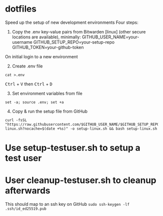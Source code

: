 # dotfiles
Speed up the setup of new development environments
Four steps:

1. Copy the .env key-value pairs from Bitwarden [linux] (other secure locations are available), minimally:
GITHUB_USER_NAME=your-username
GITHUB_SETUP_REPO=your-setup-repo
GITHUB_TOKEN=your-github-token

On initial login to a new environment

2. Create .env file

```
cat >.env
```
<kbd>Ctrl</kbd> + <kbd>V</kbd> then
<kbd>Ctrl</kbd> + <kbd>D</kbd>

3. Set environment variables from file

`set -a; source .env; set +a`

4. Copy & run the setup file from GitHub
```
curl -fsSL "https://raw.githubusercontent.com/$GITHUB_USER_NAME/$GITHUB_SETUP_REPO/refs/heads/main/setup-linux.sh?nocache=$(date +%s)" -o setup-linux.sh && bash setup-linux.sh
```

# Use setup-testuser.sh to setup a test user
# User cleanup-testuser.sh to cleanup afterwards

This should map to an ssh key on GitHub
`sudo ssh-keygen -lf .ssh/id_ed25519.pub`
